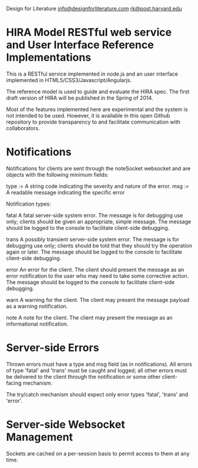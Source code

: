 Design for Literature
info@designforliterature.com
rk@post.harvard.edu


HIRA Model RESTful web service and User Interface Reference Implementations
===========================================================================

This is a RESTful service implemented in node.js and an user interface
implemented in HTML5/CSS3/Javascript/Angularjs.

The reference model is used to guide and evaluate the HIRA spec. The first
draft version of HIRA will be published in the Spring of 2014.

Most of the features implemented here are experimental and the system
is not intended to be used. However, it is available in this open
Github repository to provide transparency to and facilitate
communication with collaborators.

Notifications
=============

Notifications for clients are sent through the noteSocket websocket
and are objects with the following minimum fields:

 type := A string code indicating the severity and nature of the error.
 msg := A readable message indicating the specific error


Notification types:

fatal       A fatal server-side system error. The message is for debugging use only; clients
            should be given an appropriate, simple message. The message should be logged
            to the console to facilitate client-side debugging.

trans       A possibly transient server-side system error. The message is for debugging use only; clients
            should be told that they should try the operation again or later. The message should be logged
            to the console to facilitate client-side debugging.

error       An error for the client. The client should present the message as an error notification
            to the user who may need to take some corrective action. The message should be logged
            to the console to facilitate client-side debugging.

warn        A warning for the client. The client may present the message payload
            as a warning notification.

note        A note for the client. The client may present the message as an
            informational notification.

Server-side Errors
==================

Thrown errors must have a type and msg field (as in notifications).
All errors of type 'fatal' and 'trans' must be caught and logged; all
other errors must be delivered to the client through the notification
or some other client-facing mechanism.

The try/catch mechanism should expect only error types 'fatal', 'trans' and 'error'.

Server-side Websocket Management
================================

Sockets are cached on a per-session basis to permit access
to them at any time.

